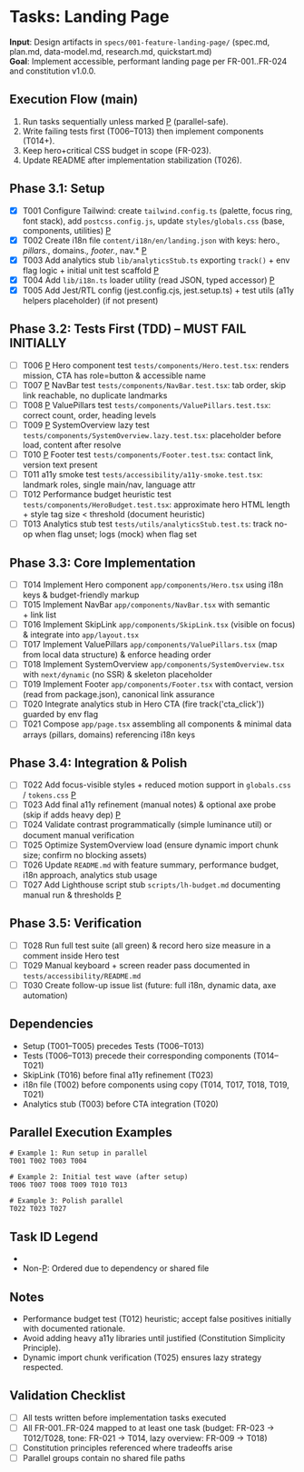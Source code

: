 # Tasks: Landing Page

**Input**: Design artifacts in `specs/001-feature-landing-page/` (spec.md, plan.md, data-model.md, research.md, quickstart.md)  
**Goal**: Implement accessible, performant landing page per FR-001..FR-024 and constitution v1.0.0.

## Execution Flow (main)
1. Run tasks sequentially unless marked [P] (parallel-safe).  
2. Write failing tests first (T006–T013) then implement components (T014+).  
3. Keep hero+critical CSS budget in scope (FR-023).  
4. Update README after implementation stabilization (T026).

## Phase 3.1: Setup
- [x] T001 Configure Tailwind: create `tailwind.config.ts` (palette, focus ring, font stack), add `postcss.config.js`, update `styles/globals.css` (base, components, utilities) [P]
- [x] T002 Create i18n file `content/i18n/en/landing.json` with keys: hero.*, pillars.*, domains.*, footer.*, nav.* [P]
- [x] T003 Add analytics stub `lib/analyticsStub.ts` exporting `track()` + env flag logic + initial unit test scaffold [P]
- [x] T004 Add `lib/i18n.ts` loader utility (read JSON, typed accessor) [P]
- [x] T005 Add Jest/RTL config (jest.config.cjs, jest.setup.ts) + test utils (a11y helpers placeholder) (if not present)

## Phase 3.2: Tests First (TDD) – MUST FAIL INITIALLY
- [ ] T006 [P] Hero component test `tests/components/Hero.test.tsx`: renders mission, CTA has role=button & accessible name
- [ ] T007 [P] NavBar test `tests/components/NavBar.test.tsx`: tab order, skip link reachable, no duplicate landmarks
- [ ] T008 [P] ValuePillars test `tests/components/ValuePillars.test.tsx`: correct count, order, heading levels
- [ ] T009 [P] SystemOverview lazy test `tests/components/SystemOverview.lazy.test.tsx`: placeholder before load, content after resolve
- [ ] T010 [P] Footer test `tests/components/Footer.test.tsx`: contact link, version text present
- [ ] T011 a11y smoke test `tests/accessibility/a11y-smoke.test.tsx`: landmark roles, single main/nav, language attr
- [ ] T012 Performance budget heuristic test `tests/components/HeroBudget.test.tsx`: approximate hero HTML length + style tag size < threshold (document heuristic)
- [ ] T013 Analytics stub test `tests/utils/analyticsStub.test.ts`: track no-op when flag unset; logs (mock) when flag set

## Phase 3.3: Core Implementation
- [ ] T014 Implement Hero component `app/components/Hero.tsx` using i18n keys & budget-friendly markup
- [ ] T015 Implement NavBar `app/components/NavBar.tsx` with semantic <nav aria-label="Primary"> + link list
- [ ] T016 Implement SkipLink `app/components/SkipLink.tsx` (visible on focus) & integrate into `app/layout.tsx`
- [ ] T017 Implement ValuePillars `app/components/ValuePillars.tsx` (map from local data structure) & enforce heading order
- [ ] T018 Implement SystemOverview `app/components/SystemOverview.tsx` with `next/dynamic` (no SSR) & skeleton placeholder
- [ ] T019 Implement Footer `app/components/Footer.tsx` with contact, version (read from package.json), canonical link assurance
- [ ] T020 Integrate analytics stub in Hero CTA (fire track('cta_click')) guarded by env flag
- [ ] T021 Compose `app/page.tsx` assembling all components & minimal data arrays (pillars, domains) referencing i18n keys

## Phase 3.4: Integration & Polish
- [ ] T022 Add focus-visible styles + reduced motion support in `globals.css` / `tokens.css` [P]
- [ ] T023 Add final a11y refinement (manual notes) & optional axe probe (skip if adds heavy dep) [P]
- [ ] T024 Validate contrast programmatically (simple luminance util) or document manual verification
- [ ] T025 Optimize SystemOverview load (ensure dynamic import chunk size; confirm no blocking assets)
- [ ] T026 Update `README.md` with feature summary, performance budget, i18n approach, analytics stub usage
- [ ] T027 Add Lighthouse script stub `scripts/lh-budget.md` documenting manual run & thresholds [P]

## Phase 3.5: Verification
- [ ] T028 Run full test suite (all green) & record hero size measure in a comment inside Hero test
- [ ] T029 Manual keyboard + screen reader pass documented in `tests/accessibility/README.md`
- [ ] T030 Create follow-up issue list (future: full i18n, dynamic data, axe automation)

## Dependencies
- Setup (T001–T005) precedes Tests (T006–T013)
- Tests (T006–T013) precede their corresponding components (T014–T021)
- SkipLink (T016) before final a11y refinement (T023)
- i18n file (T002) before components using copy (T014, T017, T018, T019, T021)
- Analytics stub (T003) before CTA integration (T020)

## Parallel Execution Examples
```
# Example 1: Run setup in parallel
T001 T002 T003 T004

# Example 2: Initial test wave (after setup)
T006 T007 T008 T009 T010 T013

# Example 3: Polish parallel
T022 T023 T027
```

## Task ID Legend
- [P]: Parallel-safe (distinct files / no shared global side effects)
- Non-[P]: Ordered due to dependency or shared file

## Notes
- Performance budget test (T012) heuristic; accept false positives initially with documented rationale.
- Avoid adding heavy a11y libraries until justified (Constitution Simplicity Principle).
- Dynamic import chunk verification (T025) ensures lazy strategy respected.

## Validation Checklist
- [ ] All tests written before implementation tasks executed
- [ ] All FR-001..FR-024 mapped to at least one task (budget: FR-023 → T012/T028, tone: FR-021 → T014, lazy overview: FR-009 → T018)
- [ ] Constitution principles referenced where tradeoffs arise
- [ ] Parallel groups contain no shared file paths
